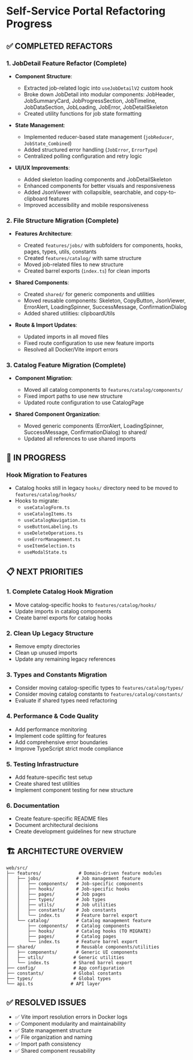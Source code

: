 # Self-Service Portal Refactoring Progress

## ✅ COMPLETED REFACTORS

### 1. JobDetail Feature Refactor (Complete)
- **Component Structure**: 
  - Extracted job-related logic into `useJobDetailV2` custom hook
  - Broke down JobDetail into modular components: JobHeader, JobSummaryCard, JobProgressSection, JobTimeline, JobDataSection, JobLoading, JobError, JobDetailSkeleton
  - Created utility functions for job state formatting

- **State Management**: 
  - Implemented reducer-based state management (`jobReducer`, `JobState_Combined`)
  - Added structured error handling (`JobError`, `ErrorType`)
  - Centralized polling configuration and retry logic

- **UI/UX Improvements**:
  - Added skeleton loading components and JobDetailSkeleton
  - Enhanced components for better visuals and responsiveness
  - Added JsonViewer with collapsible, searchable, and copy-to-clipboard features
  - Improved accessibility and mobile responsiveness

### 2. File Structure Migration (Complete)
- **Features Architecture**:
  - Created `features/jobs/` with subfolders for components, hooks, pages, types, utils, constants
  - Created `features/catalog/` with same structure
  - Moved job-related files to new structure
  - Created barrel exports (`index.ts`) for clean imports

- **Shared Components**:
  - Created `shared/` for generic components and utilities
  - Moved reusable components: Skeleton, CopyButton, JsonViewer, ErrorAlert, LoadingSpinner, SuccessMessage, ConfirmationDialog
  - Added shared utilities: clipboardUtils

- **Route & Import Updates**:
  - Updated imports in all moved files
  - Fixed route configuration to use new feature imports
  - Resolved all Docker/Vite import errors

### 3. Catalog Feature Migration (Complete)
- **Component Migration**:
  - Moved all catalog components to `features/catalog/components/`
  - Fixed import paths to use new structure
  - Updated route configuration to use CatalogPage

- **Shared Component Organization**:
  - Moved generic components (ErrorAlert, LoadingSpinner, SuccessMessage, ConfirmationDialog) to shared/
  - Updated all references to use shared imports

## 🔄 IN PROGRESS

### Hook Migration to Features
- Catalog hooks still in legacy `hooks/` directory need to be moved to `features/catalog/hooks/`
- Hooks to migrate:
  - `useCatalogForm.ts`
  - `useCatalogItems.ts`
  - `useCatalogNavigation.ts`
  - `useButtonLabeling.ts`
  - `useDeleteOperations.ts`
  - `useErrorManagement.ts`
  - `useItemSelection.ts`
  - `useModalState.ts`

## 📋 NEXT PRIORITIES

### 1. Complete Catalog Hook Migration
- Move catalog-specific hooks to `features/catalog/hooks/`
- Update imports in catalog components
- Create barrel exports for catalog hooks

### 2. Clean Up Legacy Structure
- Remove empty directories
- Clean up unused imports
- Update any remaining legacy references

### 3. Types and Constants Migration
- Consider moving catalog-specific types to `features/catalog/types/`
- Consider moving catalog constants to `features/catalog/constants/`
- Evaluate if shared types need refactoring

### 4. Performance & Code Quality
- Add performance monitoring
- Implement code splitting for features
- Add comprehensive error boundaries
- Improve TypeScript strict mode compliance

### 5. Testing Infrastructure
- Add feature-specific test setup
- Create shared test utilities
- Implement component testing for new structure

### 6. Documentation
- Create feature-specific README files
- Document architectural decisions
- Create development guidelines for new structure

## 🏗️ ARCHITECTURE OVERVIEW

```
web/src/
├── features/              # Domain-driven feature modules
│   ├── jobs/             # Job management feature
│   │   ├── components/   # Job-specific components
│   │   ├── hooks/        # Job-specific hooks
│   │   ├── pages/        # Job pages
│   │   ├── types/        # Job types
│   │   ├── utils/        # Job utilities
│   │   ├── constants/    # Job constants
│   │   └── index.ts      # Feature barrel export
│   └── catalog/          # Catalog management feature
│       ├── components/   # Catalog components
│       ├── hooks/        # Catalog hooks (TO MIGRATE)
│       ├── pages/        # Catalog pages
│       └── index.ts      # Feature barrel export
├── shared/               # Reusable components/utilities
│   ├── components/       # Generic UI components
│   ├── utils/           # Generic utilities
│   └── index.ts         # Shared barrel export
├── config/              # App configuration
├── constants/           # Global constants
├── types/               # Global types
└── api.ts              # API layer
```

## ✅ RESOLVED ISSUES
- ✅ Vite import resolution errors in Docker logs
- ✅ Component modularity and maintainability
- ✅ State management structure
- ✅ File organization and naming
- ✅ Import path consistency
- ✅ Shared component reusability
